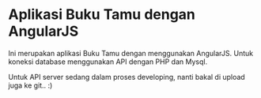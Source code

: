 # Aplikasi Buku Tamu dengan AngularJS

Ini merupakan aplikasi Buku Tamu dengan menggunakan AngularJS. Untuk koneksi database menggunakan API dengan PHP dan Mysql.

Untuk API server sedang dalam proses developing, nanti bakal di upload juga ke git.. :)